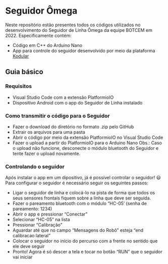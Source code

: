 # Seguidor Ômega
Neste repositório estão presentes todos os códigos utilizados no desenvolvimento do Seguidor de Linha Ômega da equipe BOTCEM em 2022. Especificamente contém:
- Código em C++ do Arduino Nano
- App para controle do seguidor desenvolvido por meio da plataforma <a href=“https://creator.kodular.io/“ target="_blank">Kodular</a>

## Guia básico

### Requisitos
- Visual Studio Code com a extensão PlatformioIO
- Dispositivo Android com o app do Seguidor de Linha instalado

### Como transmitir o código para o Seguidor
- Fazer o download do diretório no formato .zip pelo GitHub
- Extrair os arquivos para uma pasta
- Abrir o código por meio da extensão PlatformioIO no Visual Studio Code
- Fazer o upload a partir do PlatformioIO para o Arduino Nano
Obs.: Caso o upload não funcione, desconecte o módulo bluetooth do Seguidor e tente fazer o upload novamente.

### Controlando o seguidor
Após instalar o app em um dipositivo, já é possível controlar o seguidor! 😃
Para configurar o seguidor é necessário seguir os seguintes passos:
- Ligar o seguidor de linha e colocá-lo na pista de forma que todos os seus sensores frontais fiquem sobre a linha que deve ser seguida.
- Fazer o pareamento bluetooth com o módulo “HC-05’ (senha de pareamento: 1234)
- Abrir o app e pressionar “Conectar”
- Selecionar “HC-05” na lista
- Pressionar “Calibração”
- Aguardar até que no campo “Mensagens do Robô” esteja “end calibracao lateral”
- Colocar o seguidor no início do percurso com a frente no sentido que ele deve seguir
- Pronto! Agora é só descer a tela e tocar no botão “RUN” que o seguidor vai iniciar
